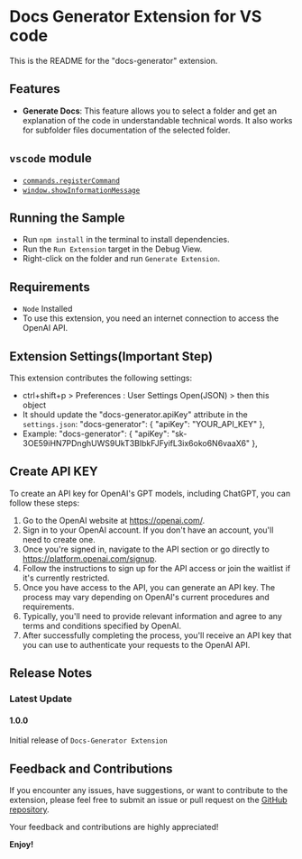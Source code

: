 # Docs Generator Extension for VS code

This is the README for the "docs-generator" extension.

## Features

- **Generate Docs**: This feature allows you to select a folder and get an explanation of the code in understandable technical words. It also works for subfolder files documentation of the selected folder.

## `vscode` module

- [`commands.registerCommand`](https://code.visualstudio.com/api/references/vscode-api#commands.registerCommand)
- [`window.showInformationMessage`](https://code.visualstudio.com/api/references/vscode-api#window.showInformationMessage)

## Running the Sample

- Run `npm install` in the terminal to install dependencies.
- Run the `Run Extension` target in the Debug View.
- Right-click on the folder and run `Generate Extension`.

## Requirements

- `Node` Installed
- To use this extension, you need an internet connection to access the OpenAI API.

## Extension Settings(Important Step)

This extension contributes the following settings:

- ctrl+shift+p > Preferences : User Settings Open(JSON) > then this object
- It should update the "docs-generator.apiKey" attribute in the `settings.json`:
  "docs-generator": {
  "apiKey": "YOUR_API_KEY"
  },
- Example:
  "docs-generator": {
  "apiKey": "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"
  },

  
## Create API KEY

To create an API key for OpenAI's GPT models, including ChatGPT, you can follow these steps:

1. Go to the OpenAI website at https://openai.com/.
2. Sign in to your OpenAI account. If you don't have an account, you'll need to create one.
3. Once you're signed in, navigate to the API section or go directly to https://platform.openai.com/signup.
4. Follow the instructions to sign up for the API access or join the waitlist if it's currently restricted.
5. Once you have access to the API, you can generate an API key. The process may vary depending on OpenAI's current procedures and requirements.
6. Typically, you'll need to provide relevant information and agree to any terms and conditions specified by OpenAI.
7. After successfully completing the process, you'll receive an API key that you can use to authenticate your requests to the OpenAI API.

## Release Notes

### Latest Update

#### 1.0.0

Initial release of `Docs-Generator Extension`

## Feedback and Contributions

If you encounter any issues, have suggestions, or want to contribute to the extension, please feel free to submit an issue or pull request on the [GitHub repository](https://github.com/Rahul139-stack/Docs-Generator-with-ChatGPT).

Your feedback and contributions are highly appreciated!

**Enjoy!**
